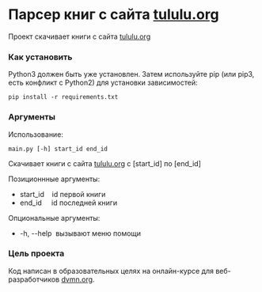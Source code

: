 # Парсер книг с сайта [tululu.org](https://tululu.org/)

Проект скачивает книги с сайта [tululu.org](https://tululu.org/)

### Как установить

Python3 должен быть уже установлен. Затем используйте pip (или pip3, есть конфликт с Python2) для установки зависимостей:
```
pip install -r requirements.txt
```

### Аргументы

Использование:
```
main.py [-h] start_id end_id
```

Скачивает книги с сайта [tululu.org](https://tululu.org/) с [start_id] по [end_id]

Позиционнные аргументы:
- start_id    id первой книги
- end_id     id последней книги

Опциональные аргументы:
- -h, --help  вызывают меню помощи

### Цель проекта

Код написан в образовательных целях на онлайн-курсе для веб-разработчиков [dvmn.org](https://dvmn.org/).
